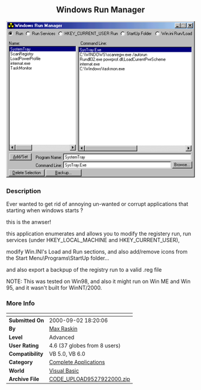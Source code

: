 ﻿<div align="center">

## Windows Run Manager

<img src="PIC2000921117499629.gif">
</div>

### Description

Ever wanted to get rid of annoying un-wanted or corrupt applications that starting when windows starts ?

this is the anwser!

this application enumerates and allows you to modify the registery run, run services (under HKEY_LOCAL_MACHINE and HKEY_CURRENT_USER),

modify Win.INI's Load and Run sections, and also add/remove icons from the Start Menu\Programs\StartUp folder...

and also export a backpup of the registry run to a valid .reg file

NOTE: This was tested on Win98, and also it might run on Win ME and Win 95, and it wasn't built for WinNT/2000.
 
### More Info
 


<span>             |<span>
---                |---
**Submitted On**   |2000-09-02 18:20:06
**By**             |[Max Raskin](https://github.com/Planet-Source-Code/PSCIndex/blob/master/ByAuthor/max-raskin.md)
**Level**          |Advanced
**User Rating**    |4.6 (37 globes from 8 users)
**Compatibility**  |VB 5\.0, VB 6\.0
**Category**       |[Complete Applications](https://github.com/Planet-Source-Code/PSCIndex/blob/master/ByCategory/complete-applications__1-27.md)
**World**          |[Visual Basic](https://github.com/Planet-Source-Code/PSCIndex/blob/master/ByWorld/visual-basic.md)
**Archive File**   |[CODE\_UPLOAD9527922000\.zip](https://github.com/Planet-Source-Code/max-raskin-windows-run-manager__1-11188/archive/master.zip)








